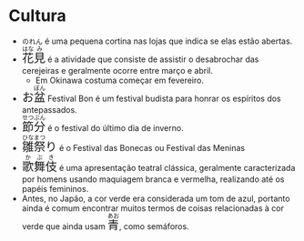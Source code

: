 # Cultura

-   `のれん` é uma pequena cortina nas lojas que indica se elas estão abertas.
-   <font size="5"><code><ruby>花<rt>はな</rt>見<rt>み</rt></ruby></code></font> é a atividade que consiste de assistir o desabrochar das cerejeiras e geralmente ocorre entre março e abril.
    -   Em Okinawa costuma começar em fevereiro.
-   <font size="5"><code>お<ruby>盆<rt>ぼん</rt></ruby></code></font> Festival Bon é um festival budista para honrar os espíritos dos antepassados.
-   <font size="5"><code><ruby>節<rt>せつ</rt>分<rt>ぶん</rt></ruby></code></font> é o festival do último dia de inverno.
-   <font size="5"><code><ruby>雛<rt>ひな</rt>祭<rt>まつ</rt></ruby>り</code></font> é o Festival das Bonecas ou Festival das Meninas
-   <font size="5"><code><ruby>歌<rt>か</rt>舞<rt>ぶ</rt>伎<rt>き</rt></ruby></code></font> é uma apresentação teatral clássica, geralmente caracterizada por homens usando maquiagem branca e vermelha, realizando até os papéis femininos.
-   Antes, no Japão, a cor verde era considerada um tom de azul, portanto ainda é comum encontrar muitos termos de coisas relacionadas à cor verde que ainda usam <font size="5"><code><ruby>青<rt>あお</rt></ruby></code></font>, como semáforos.
